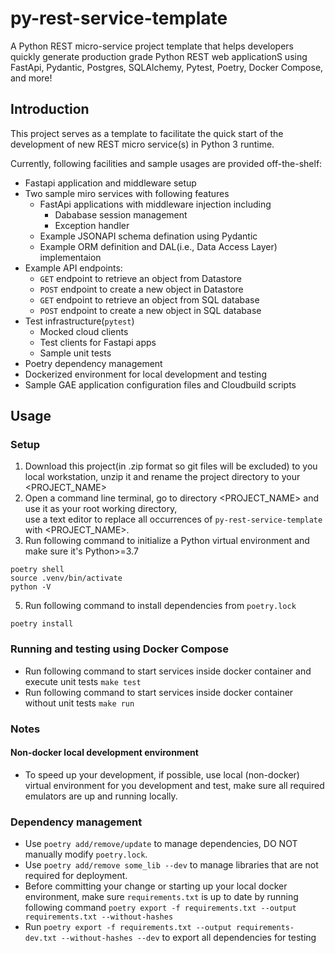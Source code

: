 # py-rest-service-template
A Python REST micro-service project template that helps developers quickly generate 
production grade Python REST web applicationS using FastApi, Pydantic, Postgres, 
SQLAlchemy, Pytest, Poetry, Docker Compose, and more!

## Introduction  
  
This project serves as a template to facilitate the quick start of
the development of new REST micro service(s) in Python 3 runtime.  
  
Currently, following facilities and sample usages are provided off-the-shelf:  
* Fastapi application and middleware setup  
* Two sample miro services with following features
  * FastApi applications with middleware injection including
      * Dababase session management
      * Exception handler
  * Example JSONAPI schema defination using Pydantic
  * Example ORM definition and DAL(i.e., Data Access Layer) implementaion    
* Example API endpoints:  
  * `GET` endpoint to retrieve an object from Datastore  
  * `POST` endpoint to create a new object in Datastore  
  * `GET` endpoint to retrieve an object from SQL database  
  * `POST` endpoint to create a new object in SQL database  
* Test infrastructure(`pytest`)
  * Mocked cloud clients  
  * Test clients for Fastapi apps
  * Sample unit tests  
* Poetry dependency management  
* Dockerized environment for local development and testing  
* Sample GAE application configuration files and Cloudbuild scripts  
  
## Usage  
  
### Setup
1. Download this project(in .zip format so git files will be excluded) to you local workstation, unzip it and rename the project directory to your <PROJECT_NAME>  
2. Open a command line terminal, go to directory <PROJECT_NAME> and use it as your root working directory,   
   use a text editor to replace all occurrences of `py-rest-service-template` with <PROJECT_NAME>.  
3. Run following command to initialize a Python virtual environment  and make sure it's Python>=3.7
```
poetry shell  
source .venv/bin/activate 
python -V
```
5. Run following command to install dependencies from `poetry.lock`
```
poetry install
```

### Running and testing using Docker Compose
* Run following command to start services inside docker container and execute unit tests
```make test```
* Run following command to start services inside docker container without unit tests
```make run```

### Notes
#### Non-docker local development environment
* To speed up your development, if possible, use local (non-docker) virtual environment for you development and test, make sure all required emulators are up and running locally.
### Dependency management
* Use `poetry add/remove/update` to manage dependencies, DO NOT manually modify `poetry.lock`.
* Use `poetry add/remove some_lib --dev` to manage libraries that are not required for deployment.
* Before committing your change or starting up your local docker environment, make sure `requirements.txt` is up to date by running following command 
```poetry export -f requirements.txt --output requirements.txt --without-hashes```
* Run ```poetry export -f requirements.txt --output requirements-dev.txt --without-hashes --dev``` to export all dependencies for testing 
